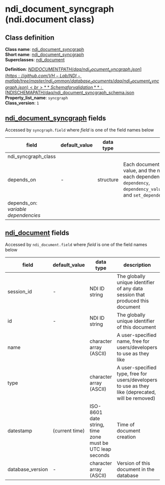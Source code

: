 # ndi_document_syncgraph (ndi.document class)

## Class definition

**Class name**: [ndi_document_syncgraph](ndi_document_syncgraph.md)<br>
**Short name**: [ndi_document_syncgraph](ndi_document_syncgraph.md)<br>
**Superclasses**: [ndi_document](../ndi_document.md)

**Definition**: [$NDIDOCUMENTPATH/daq/ndi_document_syncgraph.json](https://github.com/VH-Lab/NDI-matlab/tree/master/ndi_common/database_documents/daq/ndi_document_syncgraph.json)<br>
**Schema for validation**: [$NDISCHEMAPATH/daq/ndi_document_syncgraph_schema.json](https://github.com/VH-Lab/NDI-matlab/tree/master/ndi_common/schema_documents/daq/ndi_document_syncgraph_schema.json)<br>
**Property_list_name**: `syncgraph`<br>
**Class_version**: `1`<br>


## [ndi_document_syncgraph](ndi_document_syncgraph.md) fields

Accessed by `syncgraph.field` where *field* is one of the field names below

| field | default_value | data type | description |
| --- | --- | --- | --- |
| ndi_syncgraph_class |  |  |  |
| depends_on | - | structure | Each document that this document depends on is listed; its document ID is given by the value, and the name indicates the type of dependency that exists. Note that the index for each dependency in the list below is arbitrary and can change. Use `ndi.document` methods `dependency`, `dependency_value`,`add_dependency_value_n`,`dependency_value_n`,`remove_dependency_value_n`, and `set_dependency_value` to read and edit `depends_on` fields of an `ndi.document`. |
| depends_on: *variable dependencies* |  |  |  |


## [ndi_document](../ndi_document.md) fields

Accessed by `ndi_document.field` where *field* is one of the field names below

| field | default_value | data type | description |
| --- | --- | --- | --- |
| session_id | - | NDI ID string | The globally unique identifier of any data session that produced this document |
| id | - | NDI ID string | The globally unique identifier of this document |
| name |  | character array (ASCII) | A user-specified name, free for users/developers to use as they like |
| type |  | character array (ASCII) | A user-specified type, free for users/developers to use as they like (deprecated, will be removed) |
| datestamp | (current time) | ISO-8601 date string, time zone must be UTC leap seconds | Time of document creation |
| database_version | - | character array (ASCII) | Version of this document in the database |



